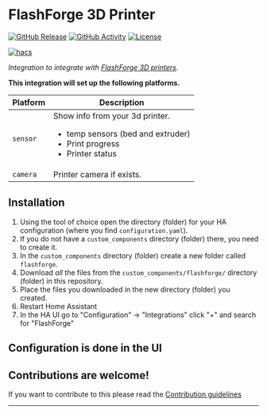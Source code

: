 # FlashForge 3D Printer

[![GitHub Release][releases-shield]][releases]
[![GitHub Activity][commits-shield]][commits]
[![License][license-shield]](LICENSE)

[![hacs][hacsbadge]][hacs]

_Integration to integrate with [FlashForge 3D printers][flashforge]._

**This integration will set up the following platforms.**

Platform | Description
-- | --
`sensor` | Show info from your 3d printer. <ul><li>temp sensors (bed and extruder)</li><li>Print progress</li><li>Printer status</li></ul>
`camera` | Printer camera if exists.

## Installation

1. Using the tool of choice open the directory (folder) for your HA configuration (where you find `configuration.yaml`).
1. If you do not have a `custom_components` directory (folder) there, you need to create it.
1. In the `custom_components` directory (folder) create a new folder called `flashforge`.
1. Download _all_ the files from the `custom_components/flashforge/` directory (folder) in this repository.
1. Place the files you downloaded in the new directory (folder) you created.
1. Restart Home Assistant
1. In the HA UI go to "Configuration" -> "Integrations" click "+" and search for "FlashForge"

## Configuration is done in the UI

<!---->

## Contributions are welcome!

If you want to contribute to this please read the [Contribution guidelines](CONTRIBUTING.md)

***

[flashforge]: https://github.com/joseffallman/hass_flashforge
[commits-shield]: https://img.shields.io/github/commit-activity/y/joseffallman/hass_flashforge.svg?style=for-the-badge
[commits]: https://github.com/joseffallman/hass_flashforge/commits/main
[hacs]: https://github.com/hacs/integration
[hacsbadge]: https://img.shields.io/badge/HACS-Custom-orange.svg?style=for-the-badge
[exampleimg]: example.png
[license-shield]: https://img.shields.io/github/license/joseffallman/hass_flashforge.svg?style=for-the-badge
[releases-shield]: https://img.shields.io/github/release/joseffallman/hass_flashforge.svg?style=for-the-badge
[releases]: https://github.com/joseffallman/hass_flashforge/releases
